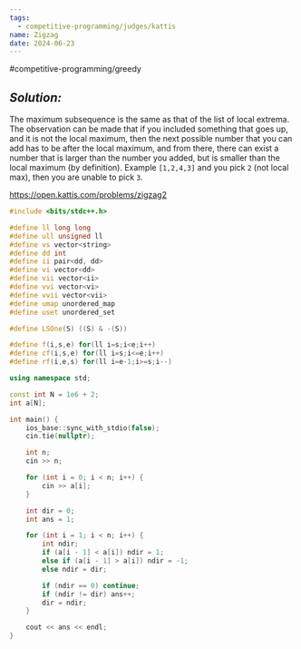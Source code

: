 ```yaml
---
tags:
  - competitive-programming/judges/kattis
name: Zigzag
date: 2024-06-23
---
```

#competitive-programming/greedy 
## _Solution:_
The maximum subsequence is the same as that of the list of local extrema. The observation can be made that if you included something that goes up, and it is not the local maximum, then the next possible number that you can add has to be after the local maximum, and from there, there can exist a number that is larger than the number you added, but is smaller than the local maximum (by definition). Example `[1,2,4,3]` and you pick `2` (not local max), then you are unable to pick `3`.

https://open.kattis.com/problems/zigzag2
```cpp
#include <bits/stdc++.h>

#define ll long long
#define ull unsigned ll
#define vs vector<string>
#define dd int
#define ii pair<dd, dd>
#define vi vector<dd>
#define vii vector<ii>
#define vvi vector<vi>
#define vvii vector<vii>
#define umap unordered_map
#define uset unordered_set

#define LSOne(S) ((S) & -(S))

#define f(i,s,e) for(ll i=s;i<e;i++)
#define cf(i,s,e) for(ll i=s;i<=e;i++)
#define rf(i,e,s) for(ll i=e-1;i>=s;i--)

using namespace std;

const int N = 1e6 + 2;
int a[N];

int main() {
    ios_base::sync_with_stdio(false);
    cin.tie(nullptr);

    int n;
    cin >> n;

    for (int i = 0; i < n; i++) {
        cin >> a[i];
    }

    int dir = 0;
    int ans = 1;

    for (int i = 1; i < n; i++) {
        int ndir;
        if (a[i - 1] < a[i]) ndir = 1;
        else if (a[i - 1] > a[i]) ndir = -1;
        else ndir = dir;

        if (ndir == 0) continue;
        if (ndir != dir) ans++;
        dir = ndir;
    }

    cout << ans << endl;
}
```